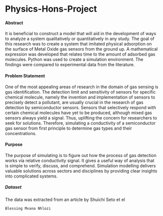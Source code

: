 # Physics-Hons-Project

#### Abstract

It is beneficial to construct a model that will aid in the development of ways to analyze a system qualitatively or quantitatively in any study. The goal of this research was to create a system that imitated physical adsorption on the surface of Metal Oxide gas sensors from the ground up. A mathematical expression was developed that relates time to the amount of adsorbed gas molecules. Python was used to create a simulation environment. The findings were compared to experimental data from the literature.

#### Problem Statement

One of the most appealing areas of research in the domain of gas sensing is gas identification. The detection limit and sensitivity of sensors for specific chemical molecule, namely the invention and implementation of sensors to precisely detect a pollutant, are usually crucial in the research of gas detection by semiconductor sensors. Sensors that selectively respond with certain chemical molecules have yet to be produced, although mixed gas sensors always yield a signal. Thus, uplifting the concern for researchers to seek for solutions. Therefore, simulating a conductivity of a semiconductor gas sensor from first principle to determine gas types and their concentrations.

#### Purpose
The purpose of simulating is to figure out how the process of gas detection works via relative conductivity signal. It gives a useful way of analysis that is simple to verify, discuss, and comprehend. Simulation modelling delivers valuable solutions across sectors and disciplines by providing clear insights into complicated systems.

##### Dataset 
The data was extracted from an article by Shuichi Seto et el


```Blessing Mvana Nhlozi```
